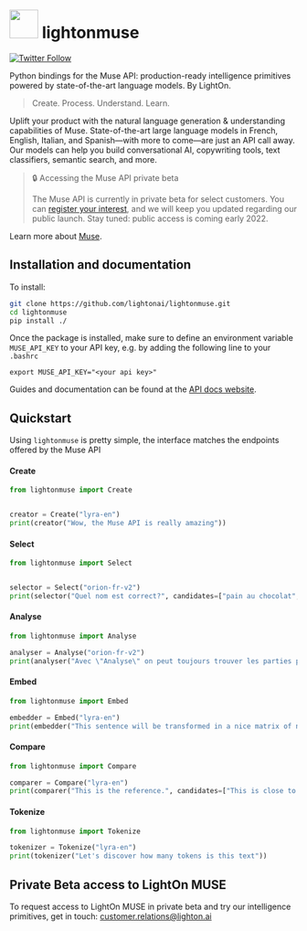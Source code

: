 # <img src="https://muse.lighton.ai/img/logo.ed57408e.png" width=50/> lightonmuse

[![Twitter Follow](https://img.shields.io/twitter/follow/LightOnIO.svg?style=social)](https://twitter.com/LightOnIO)

Python bindings for the Muse API: production-ready intelligence primitives powered by state-of-the-art language models. By LightOn.

> Create. Process. Understand. Learn.

Uplift your product with the natural language generation & understanding capabilities of Muse. State-of-the-art large language models in French, English, Italian, and Spanish—with more to come—are just an API call away. Our models can help you build conversational AI, copywriting tools, text classifiers, semantic search, and more.

> 🔒 Accessing the Muse API private beta
>
> The Muse API is currently in private beta for select customers. You can [register your interest](https://lightonmuse.typeform.com/waitlist), and we will keep you updated regarding our public launch. Stay tuned: public access is coming early 2022.

Learn more about [Muse](https://muse.lighton.ai/).

## Installation and documentation


To install:

```bash
git clone https://github.com/lightonai/lightonmuse.git
cd lightonmuse
pip install ./
```

Once the package is installed, make sure to define an environment variable
`MUSE_API_KEY` to your API key, e.g. by adding the following line to your `.bashrc`

```
export MUSE_API_KEY="<your api key>"
```

Guides and documentation can be found at the [API docs website](https://muse.lighton.ai/docs/).

## Quickstart

Using `lightonmuse` is pretty simple, the interface matches the endpoints offered by the Muse API

#### Create
```python
from lightonmuse import Create


creator = Create("lyra-en")
print(creator("Wow, the Muse API is really amazing"))
```

#### Select
```python
from lightonmuse import Select


selector = Select("orion-fr-v2")
print(selector("Quel nom est correct?", candidates=["pain au chocolat", "chocolatine"]))
```

#### Analyse
```python
from lightonmuse import Analyse

analyser = Analyse("orion-fr-v2")
print(analyser("Avec \"Analyse\" on peut toujours trouver les parties plus surprenantes d'une phrase."))
```

#### Embed
```python
from lightonmuse import Embed

embedder = Embed("lyra-en")
print(embedder("This sentence will be transformed in a nice matrix of numbers."))
```

#### Compare
```python
from lightonmuse import Compare

comparer = Compare("lyra-en")
print(comparer("This is the reference.", candidates=["This is close to the reference", "While this is most definitely not"]))
```

#### Tokenize

```python
from lightonmuse import Tokenize

tokenizer = Tokenize("lyra-en")
print(tokenizer("Let's discover how many tokens is this text"))
```

## Private Beta access to LightOn MUSE

To request access to LightOn MUSE in private beta and try our intelligence primitives, get in touch: customer.relations@lighton.ai
